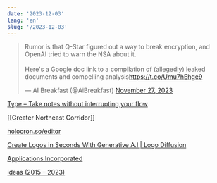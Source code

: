 ```yaml
---
date: '2023-12-03'
lang: 'en'
slug: '/2023-12-03'
---
```


<blockquote class="twitter-tweet">

<p lang="en" dir="ltr">

Rumor is that Q-Star figured out a way to break encryption, and OpenAI tried to warn the NSA about it. <br/><br/>Here's a Google doc link to a compilation of (allegedly) leaked documents and compelling analysis<a href="https://t.co/Umu7hEhge9">https://t.co/Umu7hEhge9</a>

</p>

&mdash; AI Breakfast (@AiBreakfast) <a href="https://twitter.com/AiBreakfast/status/1729229720821367220?ref_src=twsrc%5Etfw">November 27, 2023</a>

</blockquote>

[Type – Take notes without interrupting your flow](https://usetype.app/)

[[Greater Northeast Corridor]]

[holocron.so/editor](https://holocron.so/org/clpnstj2g001ncioxal677awe/new-site)

[Create Logos in Seconds With Generative A.I | Logo Diffusion](https://logodiffusion.com/)

[Applications Incorporated](https://software.inc/)

[ideas (2015 – 2023)](https://ideas.ibuildmyideas.com/)
